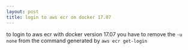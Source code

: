```yaml
---
layout: post
title: login to aws ecr on docker 17.07
---
```


to login to aws ecr with docker version 17.07 you have to remove the `-u none` from the command generated by `aws ecr get-login`
